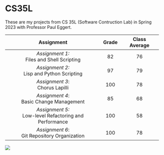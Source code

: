 # CS35L

These are my projects from CS 35L (Software Contruction Lab) in Spring 2023 with Professor Paul Eggert. 

| Assignment    | Grade | Class Average |
| :---------: | :---: | :---: |
| _Assignment 1:_ <br> Files and Shell Scripting  | 82 | 76 |
| _Assignment 2:_ <br> Lisp and Python Scripting   | 97 | 79 |
| _Assignment 3_: <br> Chorus Lapilli   | 100 | 78 |
| _Assignment 4_: <br> Basic Change Management   | 85 | 68 |
| _Assignment 5:_ <br> Low-level Refactoring and Performance   | 100 | 58 |
| _Assignment 6_: <br> Git Repository Organization   | 100 | 78 |


![](https://view-counter.onrender.com/gh-CS35L)
